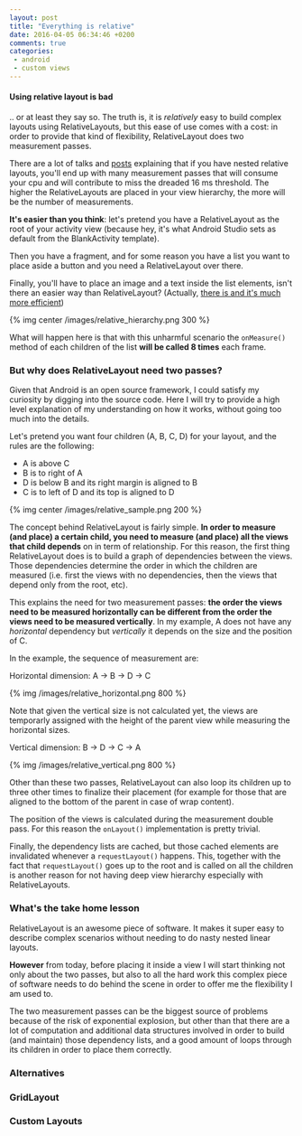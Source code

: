 ```yaml
---
layout: post
title: "Everything is relative"
date: 2016-04-05 06:34:46 +0200
comments: true
categories: 
 - android
 - custom views
---
```

#### Using relative layout is bad
.. or at least they say so.
The truth is, it is _relatively_ easy to build complex layouts using RelativeLayouts, but this ease of use comes with a cost: in order to provide that kind of flexibility, RelativeLayout does two measurement passes.

There are a lot of talks and [posts](https://medium.com/google-developers/developing-for-android-iii-2efc140167fd#.wpqgdu3xs) explaining that if you have nested relative layouts, you'll end up with many measurement passes that will consume your cpu and will contribute to miss the dreaded 16 ms threshold. The higher the RelativeLayouts are placed in your view hierarchy, the more will be the number of measurements.

**It's easier than you think**: let's pretend you have a RelativeLayout as the root of your activity view (because hey, it's what Android Studio sets as default from the BlankActivity template).

Then you have a fragment, and for some reason you have a list you want to place aside a button and you need a RelativeLayout over there.

Finally, you'll have to place an image and a text inside the list elements, isn't there an easier way than RelativeLayout? (Actually, [there is and it's much more efficient](http://antonioleiva.com/textview_power_drawables/))

{% img center /images/relative_hierarchy.png 300 %}

What will happen here is that with this unharmful scenario the `onMeasure()` method of each children of the list **will be called 8 times** each frame.

### But why does RelativeLayout need two passes? 
Given that Android is an open source framework, I could satisfy my curiosity by digging into the source code. Here I will try to provide a high level explanation of my understanding on how it works, without going too much into the details.

Let's pretend you want four children (A, B, C, D) for your layout, and the rules are the following:
* A is above C
* B is to right of A
* D is below B and its right margin is aligned to B
* C is to left of D and its top is aligned to D

{% img center /images/relative_sample.png 200 %}


The concept behind RelativeLayout is fairly simple. **In order to measure (and place) a certain child, you need to measure (and place) all the views that child depends** on in term of relationship. For this reason, the first thing RelativeLayout does is to build a graph of dependencies between the views. Those dependencies determine the order in which the children are measured (i.e. first the views with no dependencies, then the views that depend only from the root, etc).

This explains the need for two measurement passes: **the order the views need to be measured horizontally can be different from the order the views need to be measured vertically**. In my example, A does not have any _horizontal_ dependency but _vertically_ it depends on the size and the position of C.

In the example, the sequence of measurement are:

Horizontal dimension:
A -> B -> D -> C

{% img /images/relative_horizontal.png 800 %}

Note that given the vertical size is not calculated yet, the views are temporarly assigned with the height of the parent view while measuring the horizontal sizes.

Vertical dimension:
B -> D -> C -> A

{% img /images/relative_vertical.png 800 %}

Other than these two passes, RelativeLayout can also loop its children up to three other times to finalize their placement (for example for those that are aligned to the bottom of the parent in case of wrap content).

The position of the views is calculated during the measurement double pass. For this reason the `onLayout()` implementation is pretty trivial.

Finally, the dependency lists are cached, but those cached elements are invalidated whenever a `requestLayout()` happens. This, together with the fact that `requestLayout()` goes up to the root and is called on all the children is another reason for not having deep view hierarchy especially with RelativeLayouts.

### What's the take home lesson

RelativeLayout is an awesome piece of software. It makes it super easy to describe complex scenarios without needing to do nasty nested linear layouts.

**However** from today, before placing it inside a view I will start thinking not only about the two passes, but also to all the hard work this complex piece of software needs to do behind the scene in order to offer me the flexibility I am used to.

The two measurement passes can be the biggest source of problems because of the risk of exponential explosion, but other than that there are a lot of computation and additional data structures involved in order to build (and maintain) those dependency lists, and a good amount of loops through its children in order to place them correctly. 


### Alternatives

### GridLayout

### Custom Layouts
